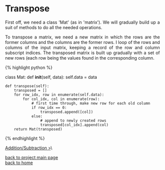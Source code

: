 # Transpose
<div style="text-align: justify">
First off, we need a class 'Mat' (as in 'matrix'). We will gradually build up a
suit of methods to do all the needed operations. 

To transpose a matrix, we need a new matrix in which the rows are the former
columns and the columns are the former rows. I loop of the rows and columns of
the input matrix, keeping a record of the row and column subscript indices. The
transposed matrix is built up gradually with a set of new rows (each row being
the values found in the corresponding column.
</div>

{% highlight python %}

class Mat:
    def __init__(self, data):
        self.data = data

    def transpose(self):
        transposed = []
        for row_idx, row in enumerate(self.data):
            for col_idx, col in enumerate(row):
                # first time through, make new row for each old column
                if row_idx == 0:
                    transposed.append([col])
                else:
                    # append to newly created rows
                    transposed[col_idx].append(col)
        return Mat(transposed)

{% endhighlight %}

[Addition/Subtraction >](./addition_subtraction.md)\

[back to project main page](./numpy_from_scratch.md)\
[back to home](../README.md)
